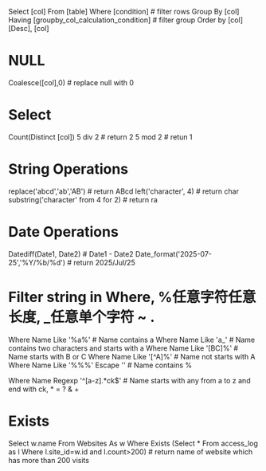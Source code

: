 Select [col]
From [table]
Where [condition] # filter rows
Group By [col]
Having [groupby_col_calculation_condition] # filter group
Order by [col] [Desc], [col] 

# NULL
Coalesce([col],0) # replace null with 0

# Select 
Count(Distinct [col])
5 div 2 # return 2
5 mod 2 # retun 1

# String Operations
replace('abcd','ab','AB') # return ABcd
left('character', 4) # return char
substring('character' from 4 for 2) # return ra

# Date Operations
Datediff(Date1, Date2) # Date1 - Date2
Date_format('2025-07-25','%Y/%b/%d') # return 2025/Jul/25

# Filter string in Where, %任意字符任意长度, _任意单个字符 ~ .
Where Name Like '%a%' # Name contains a
Where Name Like 'a_'  # Name contains two characters and starts with a
Where Name Like '[BC]%' # Name starts with B or C
Where Name Like '[^A]%' # Name not starts with A
Where Name Like '%\%%' Escape '\' # Name contains %

Where Name Regexp '^[a-z].*ck$' # Name starts with any from a to z and end with ck, * = ? & +

# Exists
Select w.name
From Websites As w
Where Exists (Select * From access_log as l Where l.site_id=w.id and l.count>200) # return name of website which has more than 200 visits






